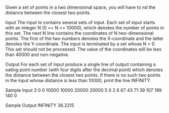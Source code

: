 Given a set of points in a two dimensional space, you will have to  nd the distance between the closest
two points.

Input
The input  le contains several sets of input.
Each set of input starts with an integer N (0 <= N <= 10000),
which denotes the number of points in this set.
The next N line contains the coordinates of N two-dimensional points.
The first of the two numbers denotes the X-coordinate and the latter denotes the
Y-coordinate. The input is terminated by a set whose N = 0.
This set should not be processed.
The value of the coordinates will be less than 40000 and non-negative.

Output
For each set of input produce a single line of output containing a  oating point number (with four
digits after the decimal point) which denotes the distance between the closest two points. If there is
no such two points in the input whose distance is less than 10000, print the line INFINITY.

Sample Input
3
0 0
10000 10000
20000 20000
5
0 2
6 67
43 71
39 107
189 140
0

Sample Output
INFINITY
36.2215
